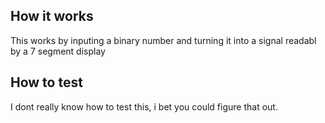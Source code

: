 <!---

This file is used to generate your project datasheet. Please fill in the information below and delete any unused
sections.

You can also include images in this folder and reference them in the markdown. Each image must be less than
512 kb in size, and the combined size of all images must be less than 1 MB.
-->

## How it works

This works by inputing a binary number and turning it into a signal readabl by a 7 segment display
## How to test

I dont really know how to test this, i bet you could figure that out.
